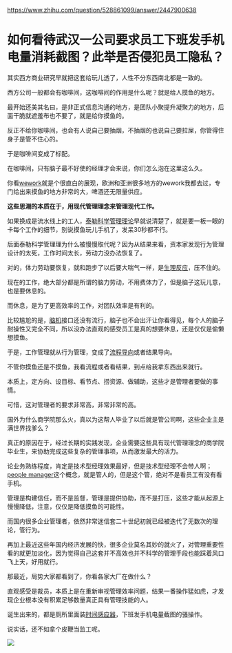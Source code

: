 https://www.zhihu.com/question/528861099/answer/2447900638

# 如何看待武汉一公司要求员工下班发手机电量消耗截图？此举是否侵犯员工隐私？

其实西方商业研究早就把这套给玩儿透了，人性不分东西南北都是一致的。

西方公司一般都会有咖啡间，这咖啡间的作用是什么呢？就是给人摸鱼的地方。

最开始还美其名曰，是非正式信息沟通的地方，是团队小聚提升凝聚力的地方，后面干脆就遮羞布也不要了，就是给你摸鱼的。

反正不给你咖啡间，也会有人说自己要抽烟，不抽烟的也说自己要拉屎，你管得住身子是管不住心的。

于是咖啡间变成了标配。

在咖啡间，只有脑子最不好使的经理才会来说，你们怎么泡在这里这么久。

你看[wework](https://www.zhihu.com/search?q=wework&search_source=Entity&hybrid_search_source=Entity&hybrid_search_extra=%7B%22sourceType%22%3A%22answer%22%2C%22sourceId%22%3A2447900638%7D)就是个很直白的展现，欧洲和亚洲很多地方的wework我都去过，专门给出来摸鱼的地方非常的大，啤酒还无限量供应。

**这些思潮的本质在于，用现代管理理念来管理现代工作。**

如果换成是流水线上的工人，[泰勒科学管理理论](https://www.zhihu.com/search?q=%E6%B3%B0%E5%8B%92%E7%A7%91%E5%AD%A6%E7%AE%A1%E7%90%86%E7%90%86%E8%AE%BA&search_source=Entity&hybrid_search_source=Entity&hybrid_search_extra=%7B%22sourceType%22%3A%22answer%22%2C%22sourceId%22%3A2447900638%7D)早就说清楚了，就是要一板一眼的卡每个工作的细节，别说摸鱼玩儿手机了，发呆30秒都不行。

后面泰勒科学管理理为什么被慢慢取代呢？因为从结果来看，资本家发现行为管理设计的太死，工作时间太长，劳动力没办法恢复了。

对的，体力劳动要恢复，就和跑步了以后要大喘气一样，是[生理反应](https://www.zhihu.com/search?q=%E7%94%9F%E7%90%86%E5%8F%8D%E5%BA%94&search_source=Entity&hybrid_search_source=Entity&hybrid_search_extra=%7B%22sourceType%22%3A%22answer%22%2C%22sourceId%22%3A2447900638%7D)，压不住的。

现在的工作，绝大部分都是所谓的脑力劳动，不用费体力了，但是脑子这玩儿意，也是要休息的。

而休息，是为了更高效率的工作，对团队效率是有利的。

比较尴尬的是，[脑机](https://www.zhihu.com/search?q=%E8%84%91%E6%9C%BA&search_source=Entity&hybrid_search_source=Entity&hybrid_search_extra=%7B%22sourceType%22%3A%22answer%22%2C%22sourceId%22%3A2447900638%7D)接口还没有流行，脑子也不会出汗让你看得见，每个人的脑子耐操性又完全不同，所以没办法直观的感受员工是真的想要休息，还是仅仅是偷懒想摸鱼。

于是，工作管理就从行为管理，变成了[流程导向](https://www.zhihu.com/search?q=%E6%B5%81%E7%A8%8B%E5%AF%BC%E5%90%91&search_source=Entity&hybrid_search_source=Entity&hybrid_search_extra=%7B%22sourceType%22%3A%22answer%22%2C%22sourceId%22%3A2447900638%7D)或者结果导向。

不管你摸鱼还是不摸鱼，我看流程或者看结果，到点给我拿东西出来就行。

本质上，定方向、设目标、看节点、捞资源、做辅助，这些才是管理者要做的事情。

可惜，这对管理者的要求非常高，非常非常的高。

国外为什么商学院那么火，真以为这帮人毕业了以后就是管公司啊，这些企业主是满世界找爹么？

真正的原因在于，经过长期的实践发现，企业需要这些具有现代管理理念的商学院毕业生，来协助完成这些复杂的管理事项，从而激发最大的活力。

论业务熟练程度，肯定是技术型经理效果最好，但是技术型经理不会带人啊；[people manager](https://www.zhihu.com/search?q=people+manager&search_source=Entity&hybrid_search_source=Entity&hybrid_search_extra=%7B%22sourceType%22%3A%22answer%22%2C%22sourceId%22%3A2447900638%7D)这个概念，就是管人的，但是这个管，绝对不是看员工有没有看手机。

管理是构建信任，而不是监督，管理是提供协助，而不是打压，这些才能从起源上慢慢降低，注意，仅仅是降低摸鱼的可能性。

而国内很多企业管理者，依然非常迷信套二十世纪初就已经被迭代了无数次的理论，管行为。

再加上最近这些年国内经济发展的快，很多企业莫名其妙的就火了，对管理重要性看的就更加淡化，因为觉得自己这套并不高效也并不科学的管理手段也能踩着风口飞上天，好用就行。

那最近，局势大家都看到了，你看各家大厂在做什么？

直观感受是裁员，本质上是在重新审视管理效率问题，结果一番操作猛如虎，才发现企业根本没有积累足够数量真正具有管理技能的人。

诞生出来的，都是厕所里面装[时间感应器](https://www.zhihu.com/search?q=%E6%97%B6%E9%97%B4%E6%84%9F%E5%BA%94%E5%99%A8&search_source=Entity&hybrid_search_source=Entity&hybrid_search_extra=%7B%22sourceType%22%3A%22answer%22%2C%22sourceId%22%3A2447900638%7D)，下班发手机电量截图的骚操作。

说实话，还不如拿个皮鞭当监工呢。

![](https://pic1.zhimg.com/50/v2-10166ae744ae1fb350908305aa49a521_720w.jpg?source=1940ef5c)